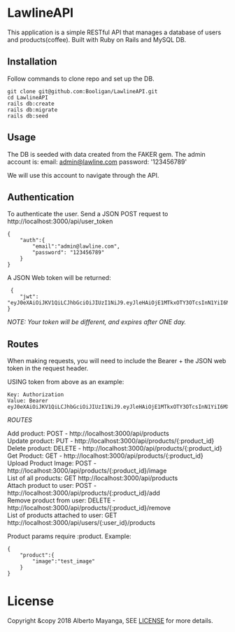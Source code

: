 # LawlineAPI

This application is a simple RESTful API that manages a database of users and products(coffee). Built with Ruby on Rails and MySQL DB.

## Installation
Follow commands to clone repo and set up the DB.

```
git clone git@github.com:Booligan/LawlineAPI.git
cd LawlineAPI
rails db:create 
rails db:migrate
rails db:seed
```
## Usage

The DB is seeded with data created from the FAKER gem. The admin account is: 
email: admin@lawline.com
password: '123456789'

We will use this account to navigate through the API.

## Authentication

To authenticate the user. Send a JSON POST request to http://localhost:3000/api/user_token
```
{
	"auth":{
		"email":"admin@lawline.com",
		"password": "123456789"
	}
}
```

 A JSON Web token will be returned: 
```
 {
    "jwt": "eyJ0eXAiOiJKV1QiLCJhbGciOiJIUzI1NiJ9.eyJleHAiOjE1MTkxOTY3OTcsInN1YiI6MX0.gWRuJtSG6lRkNI_BcVMrLI5JIFvt2nfixSNuu4NiWyw"
} 
```

*NOTE: Your token will be different, and expires after ONE day.*

## Routes

When making requests, you will need to include the Bearer + the JSON web token in the request header.

USING token from above as an example:

```
Key: Authorization
Value: Bearer eyJ0eXAiOiJKV1QiLCJhbGciOiJIUzI1NiJ9.eyJleHAiOjE1MTkxOTY3OTcsInN1YiI6MX0.gWRuJtSG6lRkNI_BcVMrLI5JIFvt2nfixSNuu4NiWyw
```
_ROUTES_

Add product: POST - http://localhost:3000/api/products<br />
Update product: PUT - http://localhost:3000/api/products/{:product_id}<br />
Delete product: DELETE - http://localhost:3000/api/products/{:product_id}<br />
Get Product: GET - http://localhost:3000/api/products/{:product_id}<br />
Upload Product Image: POST - http://localhost:3000/api/products/{:product_id}/image<br />
List of all products: GET http://localhost:3000/api/products<br />
Attach product to user: POST - http://localhost:3000/api/products/{:product_id}/add<br />
Remove product from user: DELETE - http://localhost:3000/api/products/{:product_id}/remove<br />
List of products attached to user: GET http://localhost:3000/api/users/{:user_id}/products<br />

Product params require :product. Example:
```
{
	"product":{
		"image":"test_image"
	}
}
```

# License

Copyright &copy 2018 Alberto Mayanga, SEE [LICENSE](http://https://github.com/Booligan/LawlineAPI/blob/master/LICENSE.md) for more details.

